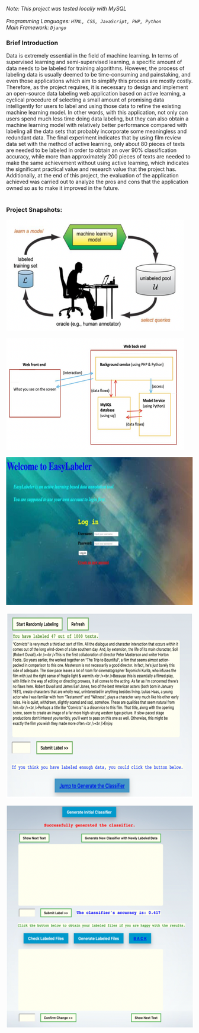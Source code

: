 *Note: This project was tested locally with MySQL* <br><br>
*Programming Languages: ```HTML, CSS, JavaScript, PHP, Python```* <br>
*Main Framework: ```Django```*

### Brief Introduction
Data is extremely essential in the field of machine learning. In terms of supervised learning and semi-supervised learning, 
a specific amount of data needs to be labeled for training algorithms. However, the process of labeling data is usually deemed to be time-consuming and painstaking, 
and even those applications which aim to simplify this process are mostly costly. Therefore, as the project requires, 
it is necessary to design and implement an open-source data labeling web application based on active learning, 
a cyclical procedure of selecting a small amount of promising data intelligently for users to label and using those data 
to refine the existing machine learning model. In other words, with this application, not only can users spend much less time doing data labeling, 
but they can also obtain a machine learning model with relatively better performance compared with labeling all the data sets that 
probably incorporate some meaningless and redundant data. The final experiment indicates that by using film review data set with the method of active learning, 
only about 80 pieces of texts are needed to be labeled in order to obtain an over 90% classification accuracy, 
while more than approximately 200 pieces of texts are needed to make the same achievement without using active learning, 
which indicates the significant practical value and research value that the project has. 
Additionally, at the end of this project, the evaluation of the application achieved was carried out to analyze the pros and cons that 
the application owned so as to make it improved in the future. <br><br>

### Project Snapshots:
<img src="READMEimages/active_learning.png" alt="screenshot1" width="480" height="300"><br><br>
<img src="READMEimages/design.png" alt="screenshot2" width="480" height="300"><br><br>
<img src="READMEimages/login.png" alt="screenshot3" width="650" height="400"><br><br>
<img src="READMEimages/main1.png" alt="screenshot4" width="650" height="500"><br><br>
<img src="READMEimages/main2.png" alt="screenshot5" width="650" height="600"><br><br>
